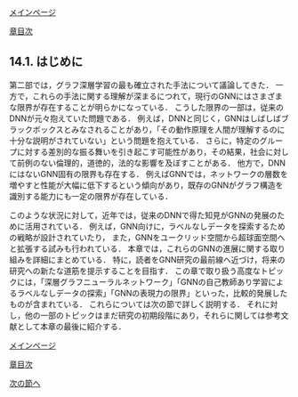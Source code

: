 [メインページ](../../index.markdown)

[章目次](./chap14.md)
## 14.1. はじめに

第二部では，グラフ深層学習の最も確立された手法について議論してきた． 一方で，これらの手法に関する理解が深まるにつれて，現行のGNNにはさまざまな限界が存在することが明らかになっている． こうした限界の一部は，従来のDNNが元々抱えていた問題である． 例えば，DNNと同じく，GNNはしばしばブラックボックスとみなされることがあり，「その動作原理を人間が理解するのに十分な説明がされていない」という問題を抱えている． さらに，特定のグループに対する差別的な振る舞いを引き起こす可能性があり，その結果，社会に対して前例のない倫理的，道徳的，法的な影響を及ぼすことがある． 他方で，DNNにはないGNN固有の限界も存在する． 例えばGNNでは，ネットワークの層数を増やすと性能が大幅に低下するという傾向があり，既存のGNNがグラフ構造を識別する能力にも一定の限界が存在している．

このような状況に対して，近年では，従来のDNNで得た知見がGNNの発展のために活用されている． 例えば，GNN向けに，ラベルなしデータを探索するための戦略が設計されていたり， また，GNNをユークリッド空間から超球面空間へと拡張する試みも行われている． 本章では，これらのGNNの進展に関する取り組みを詳細にまとめている． 特に，読者をGNN研究の最前線へ近づけ，将来の研究への新たな道筋を提示することを目指す． この章で取り扱う高度なトピックには，「深層グラフニューラルネットワーク」「GNNの自己教師あり学習によるラベルなしデータの探索」「GNNの表現力の限界」といった，比較的発展したものが含まれている． これらについては次の節で詳しく説明する． それに対し，他の一部のトピックはまだ研究の初期段階にあり，それらに関しては参考文献として本章の最後に紹介する．


[メインページ](../../index.markdown)

[章目次](./chap14.md)

[次の節へ](./subsection_02.md)


